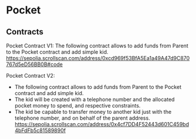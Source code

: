 # Pocket


## Contracts
Pocket Contract V1: 
The following contract allows to add funds from Parent to the Pocket contract and add simple kid.
https://sepolia.scrollscan.com/address/0xcd969f53BfA5Ea1a49A47d9C870767d5eD56BB0B#code


Pocket Contract V2:
- The following contract allows to add funds from Parent to the Pocket contract and add simple kid.
- The kid will be created with a telephone number and the allocated pocket money to spend, and respective constraints.
- The kid be capable to transfer money to another kid just with the telephone number, and on behalf of the parent address.
  https://sepolia.scrollscan.com/address/0x4cf7DD4F52443d601C459bd4bFdFb5c81589890f

